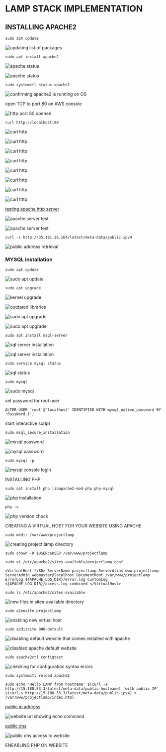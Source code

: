 #   LAMP STACK IMPLEMENTATION

##  INSTALLING APACHE2

`sudo apt update`

![updating list of packages](./images/apache_installation/packages_list_update.PNG)

`sudo apt install apache2`

![apache status](./images/apache_installation/apache_status_page1.PNG)

![apache status](./images/apache_installation/apache_status_page2.PNG)

`sudo systemctl status apache2`

![confirming apache2 is running on OS](./images/apache_installation/systemctl_apache2.PNG)

open TCP to port 80 on AWS console

![http port 80 opened](./images/apache_installation/http_port80_secutity_group.PNG)

`curl http://localhost:80`

![curl http](./images/apache_installation/curl_http_page1.PNG)

![curl http](./images/apache_installation/curl_http_page2.PNG)

![curl http](./images/apache_installation/curl_http_page3.PNG)

![curl http](./images/apache_installation/curl_http_page4.PNG)

![curl http](./images/apache_installation/curl_http_page5.PNG)

![curl http](./images/apache_installation/curl_http_page6.PNG)

![curl http](./images/apache_installation/curl_http_page7.PNG)

![curl http](./images/apache_installation/curl_http_page8.PNG)

[testing apache http server](http://35.181.26.164/)

![apache server test](./images/apache_installation/apache_server_test_page1.PNG)

![apache server test](./images/apache_installation/apache_server_test_page2.PNG)

`curl -s http://35.181.26.164/latest/meta-data/public-ipv4`

![public address retrieval](./images/apache_installation/public_ip_address_retrieval.PNG)

### MYSQL installation

`sudo apt update`

![sudo apt update](./images/mysql_installation/sudo_apt_update.PNG)

`sudo apt upgrade`

![kernel upgrade](./images/mysql_installation/kernel_upgrade.PNG)

![outdated libraries](./images/mysql_installation/outdated_libraries.PNG)

![sudo apt upgrade](./images/mysql_installation/sudo_apt_upgrade_page1.PNG)

![sudo apt upgrade](./images/mysql_installation/sudo_apt_upgrade_page2.PNG)

`sudo apt install msql-server`

![sql server installation](./images/mysql_installation/mysql-server_install_page1.PNG)

![sql server installation](./images/mysql_installation/mysql-server_install_page2.PNG)

`sudo service mysql status`

![sql status](./images/mysql_installation/sql_status.PNG)

`sudo mysql`

![sudo mysql](./images/mysql_installation/sudo_mysql.PNG)

set password for root user

`ALTER USER 'root'@'localhost' IDENTIFIED WITH mysql_native_password BY 'PassWord.1';`

start interactive script

`sudo msql_secure_installation`

![mysql password](./images/mysql_installation/password_setting_page1.PNG)

![mysql password](./images/mysql_installation/password_setting_page2.PNG)

`sudo mysql -p`

![mysql console login](./images/mysql_installation/mysql_login_with_password.PNG)

 INSTALLING PHP

`sudo apt install php libapache2-mod-php php-mysql`

![php installation](./images/php_installation/php_installation.PNG)

`php -v`

![php version check](./images/php_installation/php_version.PNG)

CREATING A VIRTUAL HOST FOR YOUR WEBSITE USING APACHE

`sudo mkdir /var/www/projectlamp`

![creating project lamp directory](./images/creating_virtual_host_using_apache/projectlamp_directory_creation.PNG)

`sudo chown -R $USER:$USER /var/www/projectlamp`

`sudo vi /etc/apache2/sites-available/projectlamp.conf`

`<VirtualHost *:80>
    ServerName projectlamp
    ServerAlias www.projectlamp
    ServerAdmin webmaster@localhost
    DocumentRoot /var/www/projectlamp
    ErrorLog ${APACHE_LOG_DIR}/error.log
    CustomLog ${APACHE_LOG_DIR}/access.log combined
</VirtualHost>`

`sudo ls /etc/apache2/sites-available`

![new files in sites-available directory](./images/creating_virtual_host_using_apache/files_in_sites%20-available_directory.PNG)

`sudo a2ensite projectlamp`

![enabling new virtual host](./images/creating_virtual_host_using_apache/enabling_virtual_host.PNG)

`sudo a2dissite 000-default`

![disabling default website that comes installed with apache](./images/creating_virtual_host_using_apache/default_apache_website_disabling.PNG)

![disabled apache default website](./images/creating_virtual_host_using_apache/apache_default_website_dissabled.PNG)

`sudo apache2ctl configtest`

![checking for configuration syntax errors](./images/creating_virtual_host_using_apache/config_syntax_check.PNG)

`sudo systemctl reload apache2`

`sudo echo 'Hello LAMP from hostname' $(curl -s http://15.188.53.3/latest/meta-data/public-hostname) 'with public IP' $(curl-s http://15.188.53.3/latest/meta-data/public-ipv4) > /var/www/projectlamp/index.html`

[public ip address](http://15.188.53.3/)

![website url showing  echo command](./images/creating_virtual_host_using_apache/website_url.PNG)

[public dns](http://ec2-15-188-53-3.eu-west-3.compute.amazonaws.com/)

![public dns access to website](./images/creating_virtual_host_using_apache/public_dns.PNG)

ENEABLING PHP ON WEBSITE








